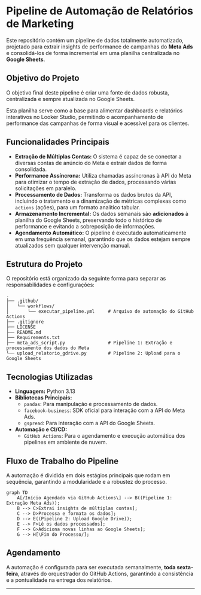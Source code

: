 # Pipeline de Automação de Relatórios de Marketing

Este repositório contém um pipeline de dados totalmente automatizado, projetado para extrair insights de performance de campanhas do **Meta Ads** e consolidá-los de forma incremental em uma planilha centralizada no **Google Sheets**.

## Objetivo do Projeto

O objetivo final deste pipeline é criar uma fonte de dados robusta, centralizada e sempre atualizada no Google Sheets.

Esta planilha serve como a base para alimentar dashboards e relatórios interativos no Looker Studio, permitindo o acompanhamento de performance das campanhas de forma visual e acessível para os clientes.

## Funcionalidades Principais

  - **Extração de Múltiplas Contas:** O sistema é capaz de se conectar a diversas contas de anúncio do Meta e extrair dados de forma consolidada.
  - **Performance Assíncrona:** Utiliza chamadas assíncronas à API do Meta para otimizar o tempo de extração de dados, processando várias solicitações em paralelo.
  - **Processamento de Dados:** Transforma os dados brutos da API, incluindo o tratamento e a dinamização de métricas complexas como `actions` (ações), para um formato analítico tabular.
  - **Armazenamento Incremental:** Os dados semanais são **adicionados** à planilha do Google Sheets, preservando todo o histórico de performance e evitando a sobreposição de informações.
  - **Agendamento Automático:** O pipeline é executado automaticamente em uma frequência semanal, garantindo que os dados estejam sempre atualizados sem qualquer intervenção manual.

## Estrutura do Projeto

O repositório está organizado da seguinte forma para separar as responsabilidades e configurações:

```
.
├── .github/
│   └── workflows/
│       └── executar_pipeline.yml     # Arquivo de automação do GitHub Actions
├── .gitignore
├── LICENSE
├── README.md
├── Requirements.txt
├── meta_ads_script.py                # Pipeline 1: Extração e processamento dos dados do Meta
└── upload_relatorio_gdrive.py        # Pipeline 2: Upload para o Google Sheets
```

## Tecnologias Utilizadas

  - **Linguagem:** Python 3.13
  - **Bibliotecas Principais:**
      - `pandas`: Para manipulação e processamento de dados.
      - `facebook-business`: SDK oficial para interação com a API do Meta Ads.
      - `gspread`: Para interação com a API do Google Sheets.
  - **Automação e CI/CD:**
      - `GitHub Actions`: Para o agendamento e execução automática dos pipelines em ambiente de nuvem.


## Fluxo de Trabalho do Pipeline

A automação é dividida em dois estágios principais que rodam em sequência, garantindo a modularidade e a robustez do processo.

```mermaid
graph TD
    A[/Início Agendado via GitHub Actions\] --> B((Pipeline 1: Extração Meta Ads));
    B --> C>Extrai insights de múltiplas contas];
    C --> D>Processa e formata os dados];
    D --> E((Pipeline 2: Upload Google Drive));
    E --> F>Lê os dados processados];
    F --> G>Adiciona novas linhas ao Google Sheets];
    G --> H[\Fim do Processo/];
```

## Agendamento

A automação é configurada para ser executada semanalmente, **toda sexta-feira**, através do orquestrador do GitHub Actions, garantindo a consistência e a pontualidade na entrega dos relatórios.


-----
